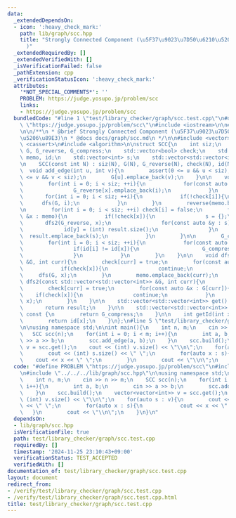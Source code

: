```yaml
---
data:
  _extendedDependsOn:
  - icon: ':heavy_check_mark:'
    path: lib/graph/scc.hpp
    title: "Strongly Connected Component (\u5F37\u9023\u7D50\u6210\u5206\u5206\u89E3\
      )"
  _extendedRequiredBy: []
  _extendedVerifiedWith: []
  _isVerificationFailed: false
  _pathExtension: cpp
  _verificationStatusIcon: ':heavy_check_mark:'
  attributes:
    '*NOT_SPECIAL_COMMENTS*': ''
    PROBLEM: https://judge.yosupo.jp/problem/scc
    links:
    - https://judge.yosupo.jp/problem/scc
  bundledCode: "#line 1 \"test/library_checker/graph/scc.test.cpp\"\n#define PROBLEM\
    \ \"https://judge.yosupo.jp/problem/scc\"\n#include <iostream>\n\n#line 2 \"lib/graph/scc.hpp\"\
    \n\n/**\n * @brief Strongly Connected Component (\u5F37\u9023\u7D50\u6210\u5206\
    \u5206\u89E3)\n * @docs docs/graph/scc.md\n */\n\n#include <vector>\n#include\
    \ <cassert>\n#include <algorithm>\n\nstruct SCC{\n    int siz;\n    std::vector<std::vector<int>>\
    \ G, G_reverse, G_compress;\n    std::vector<bool> check;\n    std::vector<int>\
    \ memo, id;\n    std::vector<int> s;\n    std::vector<std::vector<int>> result;\n\
    \n    SCC(const int N) : siz(N), G(N), G_reverse(N), check(N), id(N){ }\n\n  \
    \  void add_edge(int u, int v){\n        assert(0 <= u && u < siz);\n        assert(0\
    \ <= v && v < siz);\n        G[u].emplace_back(v);\n    }\n\n    void build(){\n\
    \        for(int i = 0; i < siz; ++i){\n            for(const auto &x : G[i]){\n\
    \                G_reverse[x].emplace_back(i);\n            }\n        }\n\n \
    \       for(int i = 0; i < siz; ++i){\n            if(!check[i]){\n          \
    \      dfs(G, i);\n            }\n        }\n        reverse(memo.begin(), memo.end());\n\
    \n        for(int i = 0; i < siz; ++i) check[i] = false;\n        for(const auto\
    \ &x : memo){\n            if(!check[x]){\n                s = {};\n         \
    \       dfs2(G_reverse, x);\n                for(const auto &y : s){\n       \
    \             id[y] = (int) result.size();\n                }\n              \
    \  result.emplace_back(s);\n            }\n        }\n\n        G_compress.resize(result.size());\n\
    \        for(int i = 0; i < siz; ++i){\n            for(const auto &x : G[i]){\n\
    \                if(id[i] != id[x]){\n                    G_compress[id[i]].emplace_back(id[x]);\n\
    \                }\n            }\n        }\n    }\n\n    void dfs(const std::vector<std::vector<int>>\
    \ &G, int curr){\n        check[curr] = true;\n        for(const auto &x : G[curr]){\n\
    \            if(check[x]){\n                continue;\n            }\n       \
    \     dfs(G, x);\n        }\n        memo.emplace_back(curr);\n    }\n\n    void\
    \ dfs2(const std::vector<std::vector<int>> &G, int curr){\n        s.emplace_back(curr);\n\
    \        check[curr] = true;\n        for(const auto &x : G[curr]){\n        \
    \    if(check[x]){\n                continue;\n            }\n            dfs2(G,\
    \ x);\n        }\n    }\n\n    std::vector<std::vector<int>> get() const {\n \
    \       return result;\n    }\n\n    std::vector<std::vector<int>> getCompressed()\
    \ const {\n        return G_compress;\n    }\n\n    int getId(int x) const {\n\
    \        return id[x];\n    }\n};\n#line 5 \"test/library_checker/graph/scc.test.cpp\"\
    \n\nusing namespace std;\n\nint main(){\n    int n, m;\n    cin >> n >> m;\n \
    \   SCC scc(n);\n    for(int i = 0; i < m; i++){\n        int a, b;\n        cin\
    \ >> a >> b;\n        scc.add_edge(a, b);\n    }\n    scc.build();\n    vector<vector<int>>\
    \ v = scc.get();\n    cout << (int) v.size() << \"\\n\";\n    for(auto s : v){\n\
    \        cout << (int) s.size() << \" \";\n        for(auto x : s){\n        \
    \    cout << x << \" \";\n        }\n        cout << \"\\n\";\n    }\n}\n"
  code: "#define PROBLEM \"https://judge.yosupo.jp/problem/scc\"\n#include <iostream>\n\
    \n#include \"../../../lib/graph/scc.hpp\"\n\nusing namespace std;\n\nint main(){\n\
    \    int n, m;\n    cin >> n >> m;\n    SCC scc(n);\n    for(int i = 0; i < m;\
    \ i++){\n        int a, b;\n        cin >> a >> b;\n        scc.add_edge(a, b);\n\
    \    }\n    scc.build();\n    vector<vector<int>> v = scc.get();\n    cout <<\
    \ (int) v.size() << \"\\n\";\n    for(auto s : v){\n        cout << (int) s.size()\
    \ << \" \";\n        for(auto x : s){\n            cout << x << \" \";\n     \
    \   }\n        cout << \"\\n\";\n    }\n}\n"
  dependsOn:
  - lib/graph/scc.hpp
  isVerificationFile: true
  path: test/library_checker/graph/scc.test.cpp
  requiredBy: []
  timestamp: '2024-11-25 23:10:43+09:00'
  verificationStatus: TEST_ACCEPTED
  verifiedWith: []
documentation_of: test/library_checker/graph/scc.test.cpp
layout: document
redirect_from:
- /verify/test/library_checker/graph/scc.test.cpp
- /verify/test/library_checker/graph/scc.test.cpp.html
title: test/library_checker/graph/scc.test.cpp
---
```

